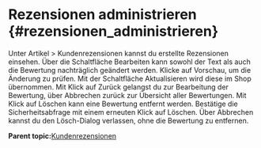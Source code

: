 # Rezensionen administrieren {#rezensionen_administrieren}

Unter Artikel \> Kundenrezensionen kannst du erstellte Rezensionen einsehen. Über die Schaltfläche Bearbeiten kann sowohl der Text als auch die Bewertung nachträglich geändert werden. Klicke auf Vorschau, um die Änderung zu prüfen. Mit der Schaltfläche Aktualisieren wird diese im Shop übernommen. Mit Klick auf Zurück gelangst du zur Bearbeitung der Bewertung, über Abbrechen zurück zur Übersicht aller Bewertungen. Mit Klick auf Löschen kann eine Bewertung entfernt werden. Bestätige die Sicherheitsabfrage mit einem erneuten Klick auf Löschen. Über Abbrechen kannst du den Lösch-Dialog verlassen, ohne die Bewertung zu entfernen.

**Parent topic:**[Kundenrezensionen](12_6_Kundenrezensionen.md)


